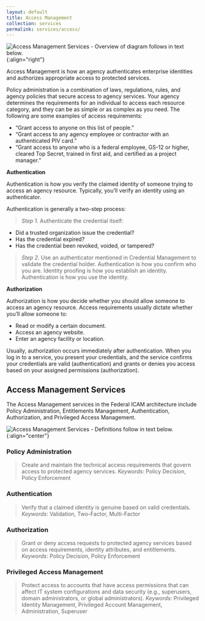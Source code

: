 ```yaml
---
layout: default
title: Access Management
collection: services
permalink: services/access/
---
```


![Access Management Services - Overview of diagram follows in text below.]({{site.baseurl}}/img/services/AccessManagementServices.png){:align="right"}

Access Management is how an agency authenticates enterprise identities and authorizes appropriate access to protected services.

Policy administration is a combination of laws, regulations, rules, and agency policies that secure access to agency services. Your agency determines the requirements for an individual to access each resource category, and they can be as simple or as complex as you need. The following are some examples of access requirements:

- “Grant access to anyone on this list of people.”
- “Grant access to any agency employee or contractor with an authenticated PIV card.”
- “Grant access to anyone who is a federal employee, GS-12 or higher, cleared Top Secret, trained in first aid, and certified as a project manager.”

**Authentication**

Authentication is how you verify the claimed identity of someone trying to access an agency resource. Typically, you’ll verify an identity using an authenticator.

Authentication is generally a two-step process:

> *Step 1.* Authenticate the credential itself:
- Did a trusted organization issue the credential?
- Has the credential expired?
- Has the credential been revoked, voided, or tampered?

> *Step 2.* Use an authenticator mentioned in Credential Management to validate the credential holder.
Authentication is how you confirm who you are. Identity proofing is how you establish an identity. Authentication is how you use the identity.

**Authorization**

Authorization is how you decide whether you should allow someone to access an agency resource. Access requirements usually dictate whether you’ll allow someone to:

- Read or modify a certain document.
- Access an agency website.
- Enter an agency facility or location.

Usually, authorization occurs immediately after authentication. When you log in to a service, you present your credentials, and the service confirms your credentials are valid (authentication) and grants or denies you access based on your assigned permissions (authorization).

## Access Management Services

The Access Management services in the Federal ICAM architecture include Policy Administration, Entitlements Management, Authentication, Authorization, and Privileged Access Management.

![Access Management Services - Definitions follow in text below.]({{site.baseurl}}/img/services/AccessManagementServiceDefinitions.png){:align="center"}

### Policy Administration

> Create and maintain the technical access requirements that govern access to protected agency services.
*Keywords*: Policy Decision, Policy Enforcement

### Authentication

> Verify that a claimed identity is genuine based on valid credentials.
*Keywords*: Validation, Two-Factor, Multi-Factor

### Authorization

> Grant or deny access requests to protected agency services based on access requirements, identity attributes, and entitlements.
*Keywords*: Policy Decision, Policy Enforcement

### Privileged Access Management

> Protect access to accounts that have access permissions that can affect IT system configurations and data security (e.g., superusers, domain administrators, or global administrators). 
*Keywords*: Privileged Identity Management, Privileged Account Management, Administration, Superuser
